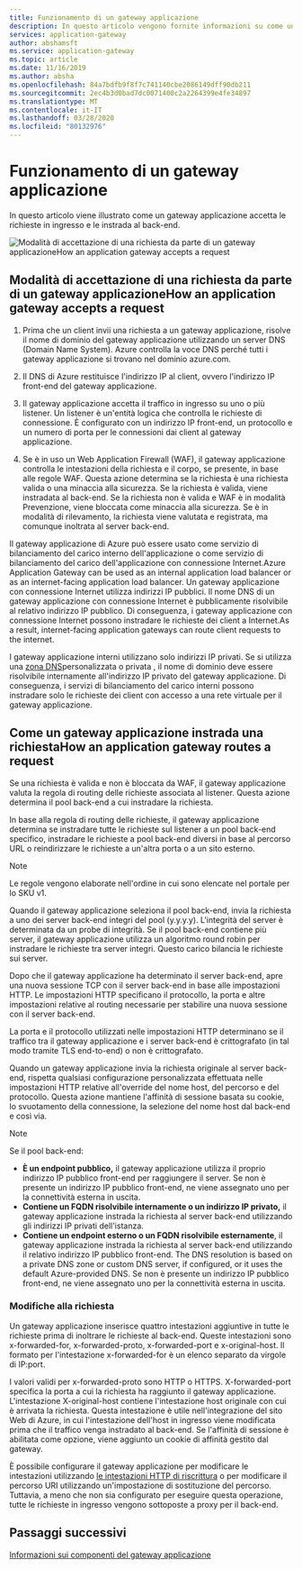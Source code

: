 ```yaml
---
title: Funzionamento di un gateway applicazione
description: In questo articolo vengono fornite informazioni su come un gateway applicazione accetta le richieste in ingresso e le instrada al back-end.
services: application-gateway
author: abshamsft
ms.service: application-gateway
ms.topic: article
ms.date: 11/16/2019
ms.author: absha
ms.openlocfilehash: 84a7bdfb9f8f7c741140cbe2086149dff90db211
ms.sourcegitcommit: 2ec4b3d0bad7dc0071400c2a2264399e4fe34897
ms.translationtype: MT
ms.contentlocale: it-IT
ms.lasthandoff: 03/28/2020
ms.locfileid: "80132976"
---
```

# <a name="how-an-application-gateway-works"></a>Funzionamento di un gateway applicazione

In questo articolo viene illustrato come un gateway applicazione accetta le richieste in ingresso e le instrada al back-end.

![Modalità di accettazione di una richiesta da parte di un gateway applicazioneHow an application gateway accepts a request](./media/how-application-gateway-works/how-application-gateway-works.png)

## <a name="how-an-application-gateway-accepts-a-request"></a>Modalità di accettazione di una richiesta da parte di un gateway applicazioneHow an application gateway accepts a request

1. Prima che un client invii una richiesta a un gateway applicazione, risolve il nome di dominio del gateway applicazione utilizzando un server DNS (Domain Name System). Azure controlla la voce DNS perché tutti i gateway applicazione si trovano nel dominio azure.com.

2. Il DNS di Azure restituisce l'indirizzo IP al client, ovvero l'indirizzo IP front-end del gateway applicazione.

3. Il gateway applicazione accetta il traffico in ingresso su uno o più listener. Un listener è un'entità logica che controlla le richieste di connessione. È configurato con un indirizzo IP front-end, un protocollo e un numero di porta per le connessioni dai client al gateway applicazione.

4. Se è in uso un Web Application Firewall (WAF), il gateway applicazione controlla le intestazioni della richiesta e il corpo, se presente, in base alle regole WAF. Questa azione determina se la richiesta è una richiesta valida o una minaccia alla sicurezza. Se la richiesta è valida, viene instradata al back-end. Se la richiesta non è valida e WAF è in modalità Prevenzione, viene bloccata come minaccia alla sicurezza. Se è in modalità di rilevamento, la richiesta viene valutata e registrata, ma comunque inoltrata al server back-end.

Il gateway applicazione di Azure può essere usato come servizio di bilanciamento del carico interno dell'applicazione o come servizio di bilanciamento del carico dell'applicazione con connessione Internet.Azure Application Gateway can be used as an internal application load balancer or as an internet-facing application load balancer. Un gateway applicazione con connessione Internet utilizza indirizzi IP pubblici. Il nome DNS di un gateway applicazione con connessione Internet è pubblicamente risolvibile al relativo indirizzo IP pubblico. Di conseguenza, i gateway applicazione con connessione Internet possono instradare le richieste dei client a Internet.As a result, internet-facing application gateways can route client requests to the internet.

I gateway applicazione interni utilizzano solo indirizzi IP privati. Se si utilizza una [zona DNS](https://docs.microsoft.com/azure/dns/private-dns-overview)personalizzata o privata , il nome di dominio deve essere risolvibile internamente all'indirizzo IP privato del gateway applicazione. Di conseguenza, i servizi di bilanciamento del carico interni possono instradare solo le richieste dei client con accesso a una rete virtuale per il gateway applicazione.

## <a name="how-an-application-gateway-routes-a-request"></a>Come un gateway applicazione instrada una richiestaHow an application gateway routes a request

Se una richiesta è valida e non è bloccata da WAF, il gateway applicazione valuta la regola di routing delle richieste associata al listener. Questa azione determina il pool back-end a cui instradare la richiesta.

In base alla regola di routing delle richieste, il gateway applicazione determina se instradare tutte le richieste sul listener a un pool back-end specifico, instradare le richieste a pool back-end diversi in base al percorso URL o reindirizzare le richieste a un'altra porta o a un sito esterno.
>[!NOTE]
>Le regole vengono elaborate nell'ordine in cui sono elencate nel portale per lo SKU v1. 

Quando il gateway applicazione seleziona il pool back-end, invia la richiesta a uno dei server back-end integri del pool (y.y.y.y). L'integrità del server è determinata da un probe di integrità. Se il pool back-end contiene più server, il gateway applicazione utilizza un algoritmo round robin per instradare le richieste tra server integri. Questo carico bilancia le richieste sui server.

Dopo che il gateway applicazione ha determinato il server back-end, apre una nuova sessione TCP con il server back-end in base alle impostazioni HTTP. Le impostazioni HTTP specificano il protocollo, la porta e altre impostazioni relative al routing necessarie per stabilire una nuova sessione con il server back-end.

La porta e il protocollo utilizzati nelle impostazioni HTTP determinano se il traffico tra il gateway applicazione e i server back-end è crittografato (in tal modo tramite TLS end-to-end) o non è crittografato.

Quando un gateway applicazione invia la richiesta originale al server back-end, rispetta qualsiasi configurazione personalizzata effettuata nelle impostazioni HTTP relative all'override del nome host, del percorso e del protocollo. Questa azione mantiene l'affinità di sessione basata su cookie, lo svuotamento della connessione, la selezione del nome host dal back-end e così via.

 >[!NOTE]
>Se il pool back-end:
> - **È un endpoint pubblico,** il gateway applicazione utilizza il proprio indirizzo IP pubblico front-end per raggiungere il server. Se non è presente un indirizzo IP pubblico front-end, ne viene assegnato uno per la connettività esterna in uscita.
> - **Contiene un FQDN risolvibile internamente o un indirizzo IP privato,** il gateway applicazione instrada la richiesta al server back-end utilizzando gli indirizzi IP privati dell'istanza.
> - **Contiene un endpoint esterno o un FQDN risolvibile esternamente**, il gateway applicazione instrada la richiesta al server back-end utilizzando il relativo indirizzo IP pubblico front-end. The DNS resolution is based on a private DNS zone or custom DNS server, if configured, or it uses the default Azure-provided DNS. Se non è presente un indirizzo IP pubblico front-end, ne viene assegnato uno per la connettività esterna in uscita.

### <a name="modifications-to-the-request"></a>Modifiche alla richiesta

Un gateway applicazione inserisce quattro intestazioni aggiuntive in tutte le richieste prima di inoltrare le richieste al back-end. Queste intestazioni sono x-forwarded-for, x-forwarded-proto, x-forwarded-port e x-original-host. Il formato per l'intestazione x-forwarded-for è un elenco separato da virgole di IP:port.

I valori validi per x-forwarded-proto sono HTTP o HTTPS. X-forwarded-port specifica la porta a cui la richiesta ha raggiunto il gateway applicazione. L'intestazione X-original-host contiene l'intestazione host originale con cui è arrivata la richiesta. Questa intestazione è utile nell'integrazione del sito Web di Azure, in cui l'intestazione dell'host in ingresso viene modificata prima che il traffico venga instradato al back-end. Se l'affinità di sessione è abilitata come opzione, viene aggiunto un cookie di affinità gestito dal gateway.

È possibile configurare il gateway applicazione per modificare le intestazioni utilizzando [le intestazioni HTTP di riscrittura](https://docs.microsoft.com/azure/application-gateway/rewrite-http-headers) o per modificare il percorso URI utilizzando un'impostazione di sostituzione del percorso. Tuttavia, a meno che non sia configurato per eseguire questa operazione, tutte le richieste in ingresso vengono sottoposte a proxy per il back-end.

## <a name="next-steps"></a>Passaggi successivi

[Informazioni sui componenti del gateway applicazione](application-gateway-components.md)
